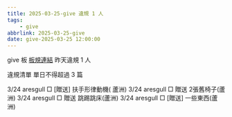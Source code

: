 ```yaml
---
title: 2025-03-25-give 違規 1 人
tags:
    - give
abbrlink: 2025-03-25-give
date: give-2025-03-25 12:00:00
---
```

give 板 [板規連結](https://www.ptt.cc/bbs/give/M.1612495900.A.C32.html)
昨天違規 1 人
<!-- more -->

違規清單
單日不得超過 3 篇

3/24 aresgull □ [贈送] 扶手形律動機( 蘆洲)
3/24 aresgull □ 贈送 2張舊椅子(蘆洲)
3/24 aresgull □ 贈送 跳踢跳床(蘆洲)
3/24 aresgull □ [贈送] 一些東西(蘆洲)